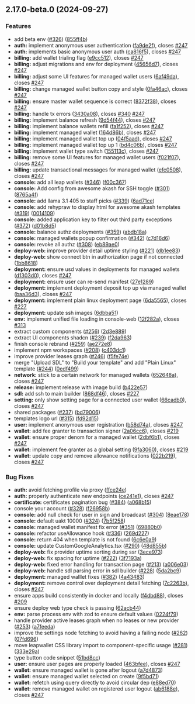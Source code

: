 

## 2.17.0-beta.0 (2024-09-27)


### Features

* add beta env ([#326](https://github.com/ygrishajev/console/issues/326)) ([855ff4b](https://github.com/ygrishajev/console/commit/855ff4b084a68d6042fcb3cd181fc91abe998520))
* **auth:** implement anonymous user authentication ([fa9de2f](https://github.com/ygrishajev/console/commit/fa9de2f0d0f8d0a0c483f07856cebdb58d8f5344)), closes [#247](https://github.com/ygrishajev/console/issues/247)
* **auth:** implements basic anonymous user auth ([ca816f5](https://github.com/ygrishajev/console/commit/ca816f5e4136c1b4e515c73b249e10d0dc0964e3)), closes [#247](https://github.com/ygrishajev/console/issues/247)
* **billing:** add wallet trialing flag ([e9cc512](https://github.com/ygrishajev/console/commit/e9cc5125d7bf9b8853ea48f6e8ded87fd490d24a)), closes [#247](https://github.com/ygrishajev/console/issues/247)
* **billing:** adjust migrations and env for deployment ([45656d7](https://github.com/ygrishajev/console/commit/45656d7848ac0fdd5689b46a32221d48a7b32469)), closes [#247](https://github.com/ygrishajev/console/issues/247)
* **billing:** adjust some UI features for managed wallet users ([6af49da](https://github.com/ygrishajev/console/commit/6af49daa796856b363284431721799755dda54a3)), closes [#247](https://github.com/ygrishajev/console/issues/247)
* **billing:** change managed wallet button copy and style ([0fa46ac](https://github.com/ygrishajev/console/commit/0fa46ac017fd7835b4b5695d5489701a3d7693ef)), closes [#247](https://github.com/ygrishajev/console/issues/247)
* **billing:** ensure master wallet sequence is correct ([8372f38](https://github.com/ygrishajev/console/commit/8372f387718dec9a8fed81e4048690c46f7e8b10)), closes [#247](https://github.com/ygrishajev/console/issues/247)
* **billing:** handle tx errors ([3430a08](https://github.com/ygrishajev/console/commit/3430a089629e40019b90fa712d668279b9774982)), closes [#340](https://github.com/ygrishajev/console/issues/340) [#247](https://github.com/ygrishajev/console/issues/247)
* **billing:** implement balance refresh ([9d54f44](https://github.com/ygrishajev/console/commit/9d54f44c4024457b5bc339b6c32c67b3f3d37486)), closes [#247](https://github.com/ygrishajev/console/issues/247)
* **billing:** implement balance wallets refill ([fa1f252](https://github.com/ygrishajev/console/commit/fa1f252468bd30106a67be2fb011870d5e5e6c8d)), closes [#247](https://github.com/ygrishajev/console/issues/247)
* **billing:** implement managed wallet ([164d86b](https://github.com/ygrishajev/console/commit/164d86b56cb48d9ebb7b7102743d3c3fd363e6f6)), closes [#247](https://github.com/ygrishajev/console/issues/247)
* **billing:** implement managed wallet top up ([04f5aad](https://github.com/ygrishajev/console/commit/04f5aad51079bea8c8d58c2147c78598b5bb409d)), closes [#247](https://github.com/ygrishajev/console/issues/247)
* **billing:** implement managed wallet top up 1 ([bd4c06b](https://github.com/ygrishajev/console/commit/bd4c06bd49cc1c16380997b4af0185360ffd5f0b)), closes [#247](https://github.com/ygrishajev/console/issues/247)
* **billing:** implement wallet type switch ([155113c](https://github.com/ygrishajev/console/commit/155113c0aee2913d2cf4da839126a4a10768de05)), closes [#247](https://github.com/ygrishajev/console/issues/247)
* **billing:** remove some UI features for managed wallet users ([f021f07](https://github.com/ygrishajev/console/commit/f021f07458dd488f02ae37b6952b984fd70f1b71)), closes [#247](https://github.com/ygrishajev/console/issues/247)
* **billing:** update transactional messages for managed wallet ([efc0508](https://github.com/ygrishajev/console/commit/efc050860cc459625259be7ac041e15ce49dcfc1)), closes [#247](https://github.com/ygrishajev/console/issues/247)
* **console:** add all leap wallets ([#346](https://github.com/ygrishajev/console/issues/346)) ([f00c367](https://github.com/ygrishajev/console/commit/f00c3679ef997e5133dcdc46550deb2bcea81dd1))
* **console:** Add config from awesome akash for SSH toggle ([#301](https://github.com/ygrishajev/console/issues/301)) ([8765a4f](https://github.com/ygrishajev/console/commit/8765a4fe5123c868bacfa9c59cd0b6209a85224e))
* **console:** add llama 3.1 405 to staff picks ([#339](https://github.com/ygrishajev/console/issues/339)) ([6ad71ce](https://github.com/ygrishajev/console/commit/6ad71ce5e2f5339c6d791cf6759910a94ffeea83))
* **console:** add rehypraw to display html for awesome akash templates ([#319](https://github.com/ygrishajev/console/issues/319)) ([0014109](https://github.com/ygrishajev/console/commit/00141098408668a542d65b77cf6084de9070ee7c))
* **console:** added application key to filter out third party exceptions ([#372](https://github.com/ygrishajev/console/issues/372)) ([d01b8d5](https://github.com/ygrishajev/console/commit/d01b8d5992ee12958562e73c7f06a333879e05ac))
* **console:** balance authz deployments ([#359](https://github.com/ygrishajev/console/issues/359)) ([abdb18a](https://github.com/ygrishajev/console/commit/abdb18a42af81e7e1724b7afbe8eb2b898b47f41))
* **console:** managed wallets popup confirmation ([#342](https://github.com/ygrishajev/console/issues/342)) ([c7d16d6](https://github.com/ygrishajev/console/commit/c7d16d6a0d942cef8e64c6978d9ff565a0336c0d))
* **console:** revoke all authz ([#308](https://github.com/ygrishajev/console/issues/308)) ([eb89ae0](https://github.com/ygrishajev/console/commit/eb89ae0bec1a50976389f05a172e3b451dff0029))
* **deploy-web:** improve provider detail uptime styling ([#221](https://github.com/ygrishajev/console/issues/221)) ([db1ee83](https://github.com/ygrishajev/console/commit/db1ee83a1ce3507b28d23312483b1978684f1874))
* **deploy-web:** show connect btn in authorization page if not connected ([1bb8618](https://github.com/ygrishajev/console/commit/1bb86187db8bdba578c567144ac9fb4650679c12))
* **deployment:** ensure usd values in deployments for managed wallets ([d1303d0](https://github.com/ygrishajev/console/commit/d1303d0bd6bc8917dec39fedb74fe46306cb2949)), closes [#247](https://github.com/ygrishajev/console/issues/247)
* **deployment:** ensure user can re-send manifest ([27e1289](https://github.com/ygrishajev/console/commit/27e12898755b720a0d5045225429e1e0c9bcb850))
* **deployment:** implement deployment deposit top up via managed wallet ([baa36d3](https://github.com/ygrishajev/console/commit/baa36d3b039c899fde0700bf3b1ae3c08209aa07)), closes [#247](https://github.com/ygrishajev/console/issues/247)
* **deployment:** implement plain linux deployment page ([6da5565](https://github.com/ygrishajev/console/commit/6da5565c049ab9f9debace6e42ec976347b6b3a0)), closes [#227](https://github.com/ygrishajev/console/issues/227)
* **deployment:** update ssh images ([6dbba51](https://github.com/ygrishajev/console/commit/6dbba511b3a0d10a148ddd71f0ccef97943cca79))
* **env:** implement unified file loading in console-web ([12f282a](https://github.com/ygrishajev/console/commit/12f282aa2798d9597a9f950520fb19d174cb635e)), closes [#313](https://github.com/ygrishajev/console/issues/313)
* extract custom components ([#256](https://github.com/ygrishajev/console/issues/256)) ([2d3e889](https://github.com/ygrishajev/console/commit/2d3e8898f5d6e081f49da3ae5892023317f0b6e7))
* extract UI components shadcn ([#239](https://github.com/ygrishajev/console/issues/239)) ([f2da963](https://github.com/ygrishajev/console/commit/f2da963b4b56e6e006959216f35ca8cd7a4fb4f6))
* finish console rebrand ([#259](https://github.com/ygrishajev/console/issues/259)) ([ae272e8](https://github.com/ygrishajev/console/commit/ae272e81dc5bcadf6f8c8114514f2fee30d6e135))
* implement npm workspaces  ([#208](https://github.com/ygrishajev/console/issues/208)) ([c403dc1](https://github.com/ygrishajev/console/commit/c403dc155b9b213f5ba043d92ee1967e0b133fe3))
* improve provider leases graph ([#246](https://github.com/ygrishajev/console/issues/246)) ([f5fe74e](https://github.com/ygrishajev/console/commit/f5fe74e15d6b3d7fbccb28de141451ced5336823))
* merge "Upload SDL" to "Build your template" and add "Plain Linux" template ([#244](https://github.com/ygrishajev/console/issues/244)) ([0edf499](https://github.com/ygrishajev/console/commit/0edf4992b6e01f6243ab226f2666ec4e05c312e4))
* **network:** stick to a certain network for managed wallets ([652648a](https://github.com/ygrishajev/console/commit/652648ab7a765ff0ebe996aadf1680bab1ac7920)), closes [#247](https://github.com/ygrishajev/console/issues/247)
* **release:** implement release with image build ([b422e57](https://github.com/ygrishajev/console/commit/b422e57a727eab5696f0c3de7893dbd8d1a27cf3))
* **sdl:** add ssh to main builder ([868df46](https://github.com/ygrishajev/console/commit/868df46ab28f0a649bda48acf9b0adca995c2075)), closes [#227](https://github.com/ygrishajev/console/issues/227)
* **setting:** only show setting page for a connected user wallet ([66cadb0](https://github.com/ygrishajev/console/commit/66cadb0c7aa1bb37397a26ef4be37c52396aa735)), closes [#247](https://github.com/ygrishajev/console/issues/247)
* shared packages ([#237](https://github.com/ygrishajev/console/issues/237)) ([bd79006](https://github.com/ygrishajev/console/commit/bd79006abff3ee2d06657269ddd0e76d1554f275))
* templates logo url ([#315](https://github.com/ygrishajev/console/issues/315)) ([fd92d15](https://github.com/ygrishajev/console/commit/fd92d157884eab79e6dea7c248957fa1d61a58b3))
* **user:** implement anonymous user registration ([b58d74a](https://github.com/ygrishajev/console/commit/b58d74a8ba0412f1ff8eeeaecafa1a2369723cbf)), closes [#247](https://github.com/ygrishajev/console/issues/247)
* **wallet:** add fee granter to transaction signer ([2a06cc6](https://github.com/ygrishajev/console/commit/2a06cc64e831bb69763f7f32319f91982e64e09b)), closes [#219](https://github.com/ygrishajev/console/issues/219)
* **wallet:** ensure proper denom for a managed wallet ([2dbf6b1](https://github.com/ygrishajev/console/commit/2dbf6b15207530425415095c9cdb97429cadb32e)), closes [#247](https://github.com/ygrishajev/console/issues/247)
* **wallet:** implement fee granter as a global setting ([9fa3060](https://github.com/ygrishajev/console/commit/9fa3060098898115182f10916123abbf7768c34d)), closes [#219](https://github.com/ygrishajev/console/issues/219)
* **wallet:** update copy and remove allowance notifications ([022b219](https://github.com/ygrishajev/console/commit/022b2194102f6d969ccfadb38c99d0a0606530fa)), closes [#247](https://github.com/ygrishajev/console/issues/247)


### Bug Fixes

* **auth:** avoid fetching profile via proxy ([ffce24e](https://github.com/ygrishajev/console/commit/ffce24e64ea4e89423634ece4cdb047aeee21d92))
* **auth:** properly authenticate new endpoints ([ce241e1](https://github.com/ygrishajev/console/commit/ce241e1a7edb079e014f2d95bab1ce1902b94656)), closes [#247](https://github.com/ygrishajev/console/issues/247)
* **certificate:** certificates pagination bug ([#384](https://github.com/ygrishajev/console/issues/384)) ([a068b15](https://github.com/ygrishajev/console/commit/a068b15024f0d1f0b45526eda5ecc83763b95625))
* console your account ([#328](https://github.com/ygrishajev/console/issues/328)) ([f26958b](https://github.com/ygrishajev/console/commit/f26958b0cfacd5b39829fc43236ae064dae7d44b))
* **console:** add null check for user in sign and broadcast ([#304](https://github.com/ygrishajev/console/issues/304)) ([8eae178](https://github.com/ygrishajev/console/commit/8eae17825dc401c3776be492ca853e27b7e6a934))
* **console:** default uakt 10000 ([#324](https://github.com/ygrishajev/console/issues/324)) ([7b5f258](https://github.com/ygrishajev/console/commit/7b5f25899cb0f44f09878673d5c48db23c143b8e))
* **console:** managed wallet manifest fix error ([#351](https://github.com/ygrishajev/console/issues/351)) ([69880b0](https://github.com/ygrishajev/console/commit/69880b0390dfc632b55fe56e9db27cd0bd8db8d6))
* **console:** refactor useAllowance hook ([#336](https://github.com/ygrishajev/console/issues/336)) ([269d227](https://github.com/ygrishajev/console/commit/269d22709a485bb0b1bec8f34e8a66a2c3625480))
* **console:** return 404 when template is not found ([6c6e0a9](https://github.com/ygrishajev/console/commit/6c6e0a9585037934e12ecd47ce579e84e902152d))
* **console:** update CustomGoogleAnalytics.tsx ([#290](https://github.com/ygrishajev/console/issues/290)) ([48d855b](https://github.com/ygrishajev/console/commit/48d855b30af3bca7baf90303f6839b241d27508e))
* **deploy-web:** fix provider uptime sorting during ssr ([3ece973](https://github.com/ygrishajev/console/commit/3ece9735e5c7f69f58aa5ad56b58b34d7a82c52e))
* **deploy-web:** fix spacing for uptime ([#222](https://github.com/ygrishajev/console/issues/222)) ([3f7193a](https://github.com/ygrishajev/console/commit/3f7193ab053e4f008cd661ae5a869fe92e475615))
* **deploy-web:** fixed error handling for transaction page ([#213](https://github.com/ygrishajev/console/issues/213)) ([a006e03](https://github.com/ygrishajev/console/commit/a006e03ad7a18679eee1d0870dec724f3a632d84))
* **deploy-web:** handle sdl parsing error in sdl builder ([#228](https://github.com/ygrishajev/console/issues/228)) ([5da2bc9](https://github.com/ygrishajev/console/commit/5da2bc9647ac8b6ba189eb67632a43697304511d))
* **deployment:** managed walllet fixes ([#382](https://github.com/ygrishajev/console/issues/382)) ([4a43483](https://github.com/ygrishajev/console/commit/4a4348390c56d0f2794b6689cf19ef84edaf9c54))
* **deployment:** remove control over deployment detail fetching ([7c2263b](https://github.com/ygrishajev/console/commit/7c2263b5cc99a0886e7ee1a1b018691d7a64782f)), closes [#247](https://github.com/ygrishajev/console/issues/247)
* ensure apps build consistently in docker and locally ([f4dbd88](https://github.com/ygrishajev/console/commit/f4dbd88a886d683062eebd7495375bff0bd4aa54)), closes [#209](https://github.com/ygrishajev/console/issues/209)
* ensure deploy web type check is passing ([62acb44](https://github.com/ygrishajev/console/commit/62acb44e7625063a39a53ac87e4902a3dfc6d4fb))
* **env:** parse process env with zod to ensure default values ([0224f79](https://github.com/ygrishajev/console/commit/0224f79a231df9acc66f965469e5df59b60896ad))
* handle provider active leases graph when no leases or new provider ([#253](https://github.com/ygrishajev/console/issues/253)) ([a7feeda](https://github.com/ygrishajev/console/commit/a7feedaa50cc37960323182a97f4d26df59960c5))
* improve the settings node fetching to avoid having a failing node ([#262](https://github.com/ygrishajev/console/issues/262)) ([07fd696](https://github.com/ygrishajev/console/commit/07fd696989d9d16c6e5b07071e2260f749fab4d0))
* move leapwallet CSS library import to component-specific usage ([#281](https://github.com/ygrishajev/console/issues/281)) ([333e29a](https://github.com/ygrishajev/console/commit/333e29afd5a05602e58760234b171278b6f7960e))
* type button code snippet ([51bd8cc](https://github.com/ygrishajev/console/commit/51bd8cc45caf50b39574771da866b1893a5f2704))
* **user:** ensure user pages are properly loaded ([463bfee](https://github.com/ygrishajev/console/commit/463bfeeb531ba79bfc8bba3d8e3f7520fb4803d6)), closes [#247](https://github.com/ygrishajev/console/issues/247)
* **wallet:** ensure managed wallet is gone after logout ([a7d4873](https://github.com/ygrishajev/console/commit/a7d4873ed9e94f037d3ee3e78397f3da33b32f17))
* **wallet:** ensure managed wallet selected on create ([9f5bd71](https://github.com/ygrishajev/console/commit/9f5bd71faca4b64c427ed6dfa7c458e3fdc52314))
* **wallet:** refetch using query directly to avoid circular dep ([e88ed70](https://github.com/ygrishajev/console/commit/e88ed706efd5e6e1b27969a7efaa09f8b4157be5))
* **wallet:** remove managed wallet on registered user logout ([ab6188e](https://github.com/ygrishajev/console/commit/ab6188e1f100e9598afc8524daa8fd50fc860b1a)), closes [#247](https://github.com/ygrishajev/console/issues/247)
